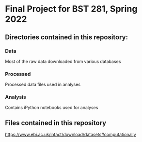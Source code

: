 # Final Project for BST 281, Spring 2022

## Directories contained in this repository:

### Data

Most of the raw data downloaded from various databases

### Processed

Processed data files used in analyses

### Analysis

Contains iPython notebooks used for analyses

## Files contained in this repository

https://www.ebi.ac.uk/intact/download/datasets#computationally
